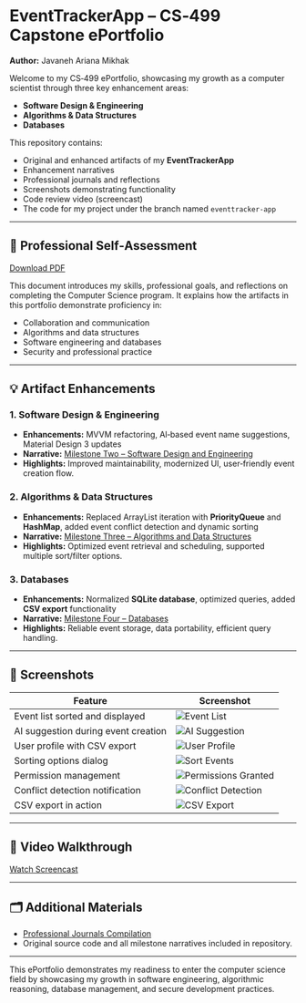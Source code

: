 # EventTrackerApp – CS‑499 Capstone ePortfolio
**Author:** Javaneh Ariana Mikhak  

Welcome to my CS‑499 ePortfolio, showcasing my growth as a computer scientist through three key enhancement areas:  
- **Software Design & Engineering**  
- **Algorithms & Data Structures**  
- **Databases**

This repository contains:  
- Original and enhanced artifacts of my **EventTrackerApp**
- Enhancement narratives  
- Professional journals and reflections  
- Screenshots demonstrating functionality  
- Code review video (screencast)
- The code for my project under the branch named `eventtracker-app`

---

## 📄 Professional Self‑Assessment
[Download PDF](./Professional_Self_Assessment.pdf)

This document introduces my skills, professional goals, and reflections on completing the Computer Science program. It explains how the artifacts in this portfolio demonstrate proficiency in:  
- Collaboration and communication  
- Algorithms and data structures  
- Software engineering and databases  
- Security and professional practice

---

## 💡 Artifact Enhancements

### **1. Software Design & Engineering**
- **Enhancements:** MVVM refactoring, AI‑based event name suggestions, Material Design 3 updates  
- **Narrative:** [Milestone Two – Software Design and Engineering](./Milestone%20Two-%20Software%20Design%20and%20Engineering%20Enhancement%20Narrative.pdf)  
- **Highlights:** Improved maintainability, modernized UI, user‑friendly event creation flow.

### **2. Algorithms & Data Structures**
- **Enhancements:** Replaced ArrayList iteration with **PriorityQueue** and **HashMap**, added event conflict detection and dynamic sorting  
- **Narrative:** [Milestone Three – Algorithms and Data Structures](./Milestone%20Three-%20Enhancement%20Two-%20Algorithms%20and%20Data%20Structure%20Narrative.pdf)  
- **Highlights:** Optimized event retrieval and scheduling, supported multiple sort/filter options.

### **3. Databases**
- **Enhancements:** Normalized **SQLite database**, optimized queries, added **CSV export** functionality  
- **Narrative:** [Milestone Four – Databases](./Milestone%20Four-%20Enhancement%20Three-%20Databases%20Narrative.pdf)  
- **Highlights:** Reliable event storage, data portability, efficient query handling.

---

## 📸 Screenshots

| Feature                                | Screenshot |
|----------------------------------------|-----------|
| Event list sorted and displayed         | ![Event List](./Screenshots/Event_List_Sorted.png) |
| AI suggestion during event creation     | ![AI Suggestion](./Screenshots/Create_Event_AI_Suggestion.png) |
| User profile with CSV export            | ![User Profile](./Screenshots/User_Profile_CSV_Export.png) |
| Sorting options dialog                  | ![Sort Events](./Screenshots/Sort_Events_Dialog.png) |
| Permission management                   | ![Permissions Granted](./Screenshots/Permissions_Granted.png) |
| Conflict detection notification         | ![Conflict Detection](./Screenshots/eventtracker_conflict_detection.png) |
| CSV export in action                    | ![CSV Export](./Screenshots/events_export.png) |

---

## 🎥 Video Walkthrough
[Watch Screencast](./CS499%20Module%20Two%20Javaneh%20Ariana%20Mikhak.mp4)

---

## 🗂 Additional Materials
- [Professional Journals Compilation](./Professional%20Journals%20Compilation.pdf)  
- Original source code and all milestone narratives included in repository.  

---

This ePortfolio demonstrates my readiness to enter the computer science field by showcasing my growth in software engineering, algorithmic reasoning, database management, and secure development practices.

